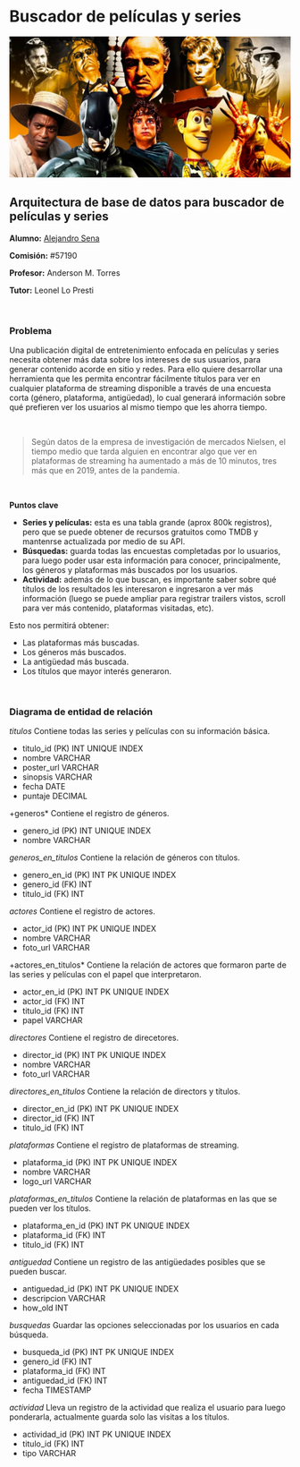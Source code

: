 # Buscador de películas y series
![](https://github.com/mexiar/buscador_peliculas/blob/main/movies.jpg)

## Arquitectura de base de datos para buscador de películas y series

**Alumno:** [Alejandro Sena](https://www.linkedin.com/in/asena/)

**Comisión:** #57190

**Profesor:** Anderson M. Torres

**Tutor:** Leonel Lo Presti

<br/>

### Problema

Una publicación digital de entretenimiento enfocada en películas y series necesita obtener más data sobre los intereses de sus usuarios, para generar contenido acorde en sitio y redes. Para ello quiere desarrollar una herramienta que les permita encontrar fácilmente títulos para ver en cualquier plataforma de streaming disponible a través de una encuesta corta (género, plataforma, antigüedad), lo cual generará información sobre qué prefieren ver los usuarios al mismo tiempo que les ahorra tiempo.

<br/>

> Según datos de la empresa de investigación de mercados Nielsen, el tiempo medio que tarda alguien en encontrar algo que ver en plataformas de streaming ha aumentado a más de 10 minutos, tres más que en 2019, antes de la pandemia.

<br/>

**Puntos clave**

- **Series y películas:** esta es una tabla grande (aprox 800k registros), pero que se puede obtener de recursos gratuitos como TMDB y mantenrse actualizada por medio de su API. 
- **Búsquedas:** guarda todas las encuestas completadas por lo usuarios, para luego poder usar esta información para conocer, principalmente, los géneros y plataformas más buscados por los usuarios.
- **Actividad:** además de lo que buscan, es importante saber sobre qué títulos de los resultados les interesaron e ingresaron a ver más información (luego se puede ampliar para registrar trailers vistos, scroll para ver más contenido, plataformas visitadas, etc).

Esto nos permitirá obtener:
- Las plataformas más buscadas.
- Los géneros más buscados.
- La antigüedad más buscada.
- Los títulos que mayor interés generaron.

<br/>

### Diagrama de entidad de relación

*titulos*
Contiene todas las series y películas con su información básica.
- titulo_id (PK) INT UNIQUE INDEX
- nombre VARCHAR
- poster_url VARCHAR
- sinopsis VARCHAR
- fecha DATE
- puntaje DECIMAL

+generos*
Contiene el registro de géneros.
- genero_id (PK) INT UNIQUE INDEX
- nombre VARCHAR

*generos_en_titulos*
Contiene la relación de géneros con títulos.
- genero_en_id (PK) INT PK UNIQUE INDEX
- genero_id (FK) INT
- titulo_id (FK) INT

*actores*
Contiene el registro de actores.
- actor_id (PK) INT PK UNIQUE INDEX
- nombre VARCHAR
- foto_url VARCHAR

+actores_en_titulos*
Contiene la relación de actores que formaron parte de las series y películas con el papel que interpretaron.
- actor_en_id (PK) INT PK UNIQUE INDEX
- actor_id (FK) INT
- titulo_id (FK) INT
- papel VARCHAR

*directores*
Contiene el registro de direcetores.
- director_id (PK) INT PK UNIQUE INDEX
- nombre VARCHAR
- foto_url VARCHAR

*directores_en_titulos*
Contiene la relación de directors y títulos.
- director_en_id (PK) INT PK UNIQUE INDEX
- director_id (FK) INT
- titulo_id (FK) INT

*plataformas*
Contiene el registro de plataformas de streaming.
- plataforma_id (PK) INT PK UNIQUE INDEX
- nombre VARCHAR
- logo_url VARCHAR

*plataformas_en_titulos*
Contiene la relación de plataformas en las que se pueden ver los títulos.
- plataforma_en_id (PK) INT PK UNIQUE INDEX
- plataforma_id (FK) INT
- titulo_id (FK) INT

*antiguedad*
Contiene un registro de las antigüedades posibles que se pueden buscar.
- antiguedad_id (PK) INT PK UNIQUE INDEX
- descripcion VARCHAR
- how_old INT

*busquedas*
Guardar las opciones seleccionadas por los usuarios en cada búsqueda.
- busqueda_id (PK) INT PK UNIQUE INDEX
- genero_id (FK) INT
- plataforma_id (FK) INT
- antiguedad_id (FK) INT
- fecha TIMESTAMP

*actividad*
Lleva un registro de la actividad que realiza el usuario para luego ponderarla, actualmente guarda solo las visitas a los títulos.
- actividad_id (PK) INT PK UNIQUE INDEX
- titulo_id (FK) INT
- tipo VARCHAR
